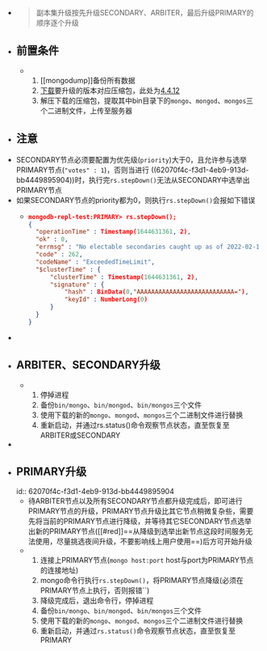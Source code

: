 - > 副本集升级按先升级SECONDARY、ARBITER，最后升级PRIMARY的顺序逐个升级
- ## 前置条件
	- 1. [[mongodump]]备份所有数据
	  2. [下载](https://www.mongodb.com/try/download/community?tck=docs_server)要升级的版本对应压缩包，此处为[4.4.12](https://fastdl.mongodb.org/linux/mongodb-linux-x86_64-rhel70-4.4.12.tgz)
	  3. 解压下载的压缩包，提取其中bin目录下的`mongo`、`mongod`、`mongos`三个二进制文件，上传至服务器
- ## 注意
- SECONDARY节点必须要配置为优先级(`priority`)大于0，且允许参与选举PRIMARY节点(`"votes" : 1`)，否则当进行 ((62070f4c-f3d1-4eb9-913d-bb4449895904))时，执行完`rs.stepDown()`无法从SECONDARY中选举出PRIMARY节点
- 如果SECONDARY节点的priority都为0，则执行`rs.stepDown()`会报如下错误
	- ```json
	  mongodb-repl-test:PRIMARY> rs.stepDown();
	  {
	  	"operationTime" : Timestamp(1644631361, 2),
	  	"ok" : 0,
	  	"errmsg" : "No electable secondaries caught up as of 2022-02-12T10:02:59.372+08:00. Please use the replSetStepDown command with the argument {force: true} to force node to step down.",
	  	"code" : 262,
	  	"codeName" : "ExceededTimeLimit",
	  	"$clusterTime" : {
	  		"clusterTime" : Timestamp(1644631361, 2),
	  		"signature" : {
	  			"hash" : BinData(0,"AAAAAAAAAAAAAAAAAAAAAAAAAAA="),
	  			"keyId" : NumberLong(0)
	  		}
	  	}
	  }
	  ```
-
- ## ARBITER、SECONDARY升级
	- 1. 停掉进程
	  2. 备份`bin/mongo`、`bin/mongod`、`bin/mongos`三个文件
	  3. 使用下载的新的`mongo`、`mongod`、`mongos`三个二进制文件进行替换
	  4. 重新启动，并通过rs.status()命令观察节点状态，直至恢复至ARBITER或SECONDARY
-
- ## PRIMARY升级
  id:: 62070f4c-f3d1-4eb9-913d-bb4449895904
	- 待ARBITER节点以及所有SECONDARY节点都升级完成后，即可进行PRIMARY节点的升级，PRIMARY节点升级比其它节点稍微复杂些，需要先将当前的PRIMARY节点进行降级，并等待其它SECONDARY节点选举出新的PRIMARY节点([[#red]]==从降级到选举出新节点这段时间服务无法使用，尽量挑选夜间升级，不要影响线上用户使用==)后方可开始升级
	- 1. 连接上PRIMARY节点(`mongo host:port` host与port为PRIMARY节点的连接地址)
	  2. mongo命令行执行`rs.stepDown()`，将PRIMARY节点降级(必须在PRIMARY节点上执行，否则报错``)
	  3. 降级完成后，退出命令行，停掉进程
	  4. 备份`bin/mongo`、`bin/mongod`、`bin/mongos`三个文件
	  5. 使用下载的新的`mongo`、`mongod`、`mongos`三个二进制文件进行替换
	  6. 重新启动，并通过`rs.status()`命令观察节点状态，直至恢复至PRIMARY